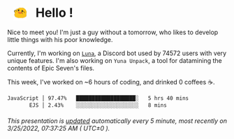 <h1>   <img src="./spoink.gif" style="vertical-align:middle;" width="30px">   Hello ! </h1>

Nice to meet you! I'm just a guy without a tomorrow, who likes to develop little things with his poor knowledge.

Currently, I'm working on <a href='https://github.com/Asgarrrr/Luna'>`Luna`</a>, a Discord bot used by 74572 users with very unique features. I'm also working on `Yuna Unpack`, a tool for datamining the contents of Epic Seven's files.

This week, I've worked on ~6 hours of coding, and drinked 0 coffees ☕.

```
JavaScript │ 97.47%   ███████████████████░   5 hrs 40 mins
       EJS │ 2.43%    ░░░░░░░░░░░░░░░░░░░░   8 mins
```

###### This presentation is [updated](https://github.com/Asgarrrr) automatically every 5 minute, most recently on 3/25/2022, 07:37:25 AM ( UTC±0 ).